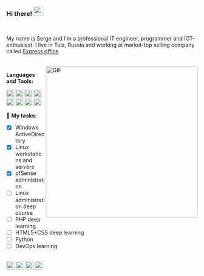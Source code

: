 ### Hi there! <img src="https://media.giphy.com/media/hvRJCLFzcasrR4ia7z/giphy.gif" width="25px">
<br />

My name is Serge and I'm a professional IT engineer, programmer and IOT-enthusiast.
I live in Tula, Russia and working at market-top selling company called <a href="https://www.express-office.ru">Express office</a>

<br />

<img align="right" alt="GIF" src="https://avatars.githubusercontent.com/u/62348583?s=400&u=7a3327354f27817964a4d7b754381ec64b9d672d&v=4" width="400" height="400" />
  
**Languages and Tools:**

<code><img height="20" src="https://cdn.simpleicons.org/github/white"></code>
<code><img height="20" src="https://cdn.simpleicons.org/php/white"></code>
<code><img height="20" src="https://cdn.simpleicons.org/html5/white"></code>
<code><img height="20" src="https://cdn.simpleicons.org/linux/white"></code>
<code><img height="20" src="https://cdn.simpleicons.org/windows/white"></code>
<code><img height="20" src="https://cdn.simpleicons.org/pfsense/white"></code>
<code><img height="20" src="https://cdn.simpleicons.org/wireguard/white"></code>
<code><img height="20" src="https://cdn.simpleicons.org/openvpn/white"></code>

🚧 **My tasks:**
<!-- TODO-IST:START -->
* [x] Windows ActiveDirectory
* [x] Linux workstations and servers
* [x] pfSense administration
* [ ] Linux administration deep course
* [ ] PHP deep learning
* [ ] HTML5+CSS deep learning
* [ ] Python
* [ ] DevOps learning
<!-- TODO-IST:END -->

<br />

<a href="https://vk.com/phantomcat71">
  <img align="left" alt="ВК" width="22px" src="https://cdn.simpleicons.org/vk/white" />
</a>
<a href="https://twitter.com/phantomcat71">
  <img align="left" alt="Twitter" width="22px" src="https://cdn.simpleicons.org/twitter/white" />
</a>
<a href="https://t.me/phantomcat71">
  <img align="left" alt="My Telegram" width="22px" src="https://cdn.simpleicons.org/telegram/white" />
</a>
<a href="https://www.instagram.com/phantomcat71">
  <img align="left" alt="Instagram" width="22px" src="https://cdn.simpleicons.org/instagram/white" />
</a>

<!--
**PhantomCat/PhantomCat** is a ✨ _special_ ✨ repository because its `README.md` (this file) appears on your GitHub profile.

Here are some ideas to get you started:

- 🔭 I’m currently working on ...
- 🌱 I’m currently learning ...
- 👯 I’m looking to collaborate on ...
- 🤔 I’m looking for help with ...
- 💬 Ask me about ...
- 📫 How to reach me: ...
- 😄 Pronouns: ...
- ⚡ Fun fact: ...
-->
